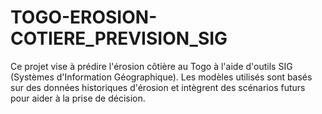 # TOGO-EROSION-COTIERE_PREVISION_SIG
Ce projet vise à prédire l'érosion côtière au Togo à l'aide d'outils SIG (Systèmes d'Information Géographique). Les modèles utilisés sont basés sur des données historiques d'érosion et intègrent des scénarios futurs pour aider à la prise de décision. 

